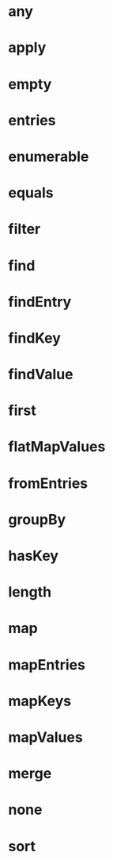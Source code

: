 # any


# apply


# empty


# entries


# enumerable


# equals


# filter


# find


# findEntry


# findKey


# findValue


# first


# flatMapValues


# fromEntries


# groupBy


# hasKey


# length


# map


# mapEntries


# mapKeys


# mapValues


# merge


# none


# sort
